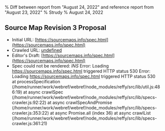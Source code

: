 % Diff between report from "August 24, 2022" and reference report from "August 23, 2022"
% Strudy
% August 24, 2022

## Source Map Revision 3 Proposal

- Initial URL: [https://sourcemaps.info/spec.html](https://sourcemaps.info/spec.html)
- Crawled URL: [undefined](undefined)
- Editor's Draft: [https://sourcemaps.info/spec.html](https://sourcemaps.info/spec.html)
- Spec could not be rendered: *INS* Error: Loading https://sourcemaps.info/spec.html triggered HTTP status 530 Error: Loading https://sourcemaps.info/spec.html triggered HTTP status 530
    at processSpecification (/home/runner/work/webref/webref/node_modules/reffy/src/lib/util.js:486:19)
    at async crawlSpec (/home/runner/work/webref/webref/node_modules/reffy/src/lib/specs-crawler.js:92:22)
    at async crawlSpecAndPromise (/home/runner/work/webref/webref/node_modules/reffy/src/lib/specs-crawler.js:353:22)
    at async Promise.all (index 36)
    at async crawlList (/home/runner/work/webref/webref/node_modules/reffy/src/lib/specs-crawler.js:361:21)



